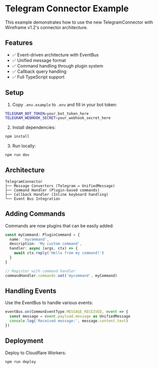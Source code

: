 # Telegram Connector Example

This example demonstrates how to use the new TelegramConnector with Wireframe v1.2's connector architecture.

## Features

- ✅ Event-driven architecture with EventBus
- ✅ Unified message format
- ✅ Command handling through plugin system
- ✅ Callback query handling
- ✅ Full TypeScript support

## Setup

1. Copy `.env.example` to `.env` and fill in your bot token:

```bash
TELEGRAM_BOT_TOKEN=your_bot_token_here
TELEGRAM_WEBHOOK_SECRET=your_webhook_secret_here
```

2. Install dependencies:

```bash
npm install
```

3. Run locally:

```bash
npm run dev
```

## Architecture

```
TelegramConnector
├── Message Converters (Telegram ↔ UnifiedMessage)
├── Command Handler (Plugin-based commands)
├── Callback Handler (Inline keyboard handling)
└── Event Bus Integration
```

## Adding Commands

Commands are now plugins that can be easily added:

```typescript
const myCommand: PluginCommand = {
  name: 'mycommand',
  description: 'My custom command',
  handler: async (args, ctx) => {
    await ctx.reply('Hello from my command!')
  }
}

// Register with command handler
commandHandler.commands.set('mycommand', myCommand)
```

## Handling Events

Use the EventBus to handle various events:

```typescript
eventBus.on(CommonEventType.MESSAGE_RECEIVED, event => {
  const message = event.payload.message as UnifiedMessage
  console.log('Received message:', message.content.text)
})
```

## Deployment

Deploy to Cloudflare Workers:

```bash
npm run deploy
```
